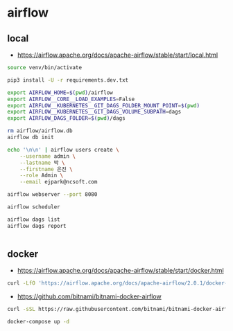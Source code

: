 # airflow

## local

* https://airflow.apache.org/docs/apache-airflow/stable/start/local.html

```bash
source venv/bin/activate

pip3 install -U -r requirements.dev.txt

export AIRFLOW_HOME=$(pwd)/airflow
export AIRFLOW__CORE__LOAD_EXAMPLES=False
export AIRFLOW__KUBERNETES__GIT_DAGS_FOLDER_MOUNT_POINT=$(pwd) 
export AIRFLOW__KUBERNETES__GIT_DAGS_VOLUME_SUBPATH=dags 
export AIRFLOW_DAGS_FOLDER=$(pwd)/dags

rm airflow/airflow.db
airflow db init

echo '\n\n' | airflow users create \
    --username admin \
    --lastname 박 \
    --firstname 은진 \
    --role Admin \
    --email ejpark@ncsoft.com

airflow webserver --port 8080

airflow scheduler

airflow dags list
airflow dags report  
  
```

## docker

* https://airflow.apache.org/docs/apache-airflow/stable/start/docker.html

```bash
curl -LfO 'https://airflow.apache.org/docs/apache-airflow/2.0.1/docker-compose.yaml'
```

* https://github.com/bitnami/bitnami-docker-airflow

```bash
curl -sSL https://raw.githubusercontent.com/bitnami/bitnami-docker-airflow/master/1/debian-10/docker-compose.yml > docker-compose.yml

docker-compose up -d
```

